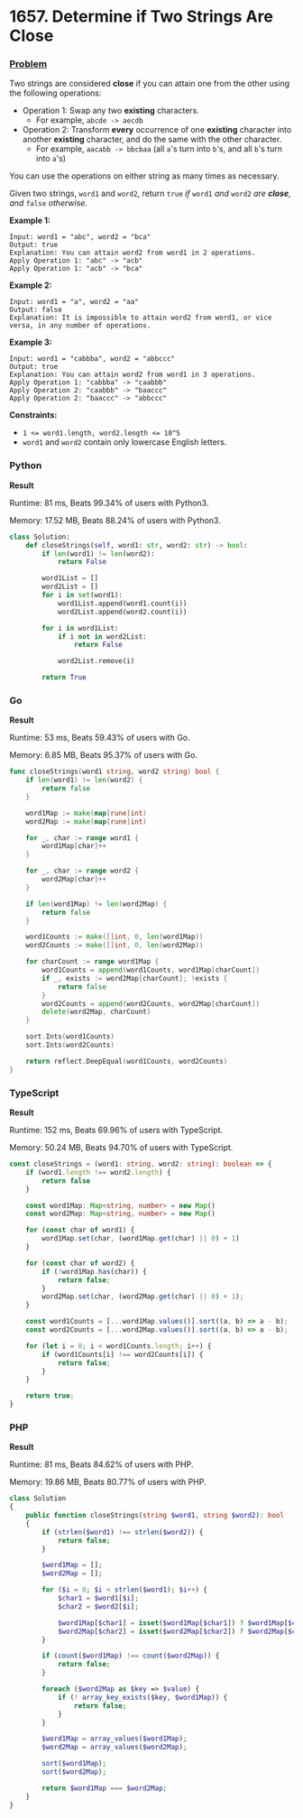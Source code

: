 # 1657. Determine if Two Strings Are Close

### [Problem](https://leetcode.com/problems/determine-if-two-strings-are-close/description)

Two strings are considered **close** if you can attain one from the other using the following operations:

* Operation 1: Swap any two **existing** characters.
  * For example, `abcde -> aecdb`
* Operation 2: Transform **every** occurrence of one **existing** character into another **existing** character, and do the same with the other character.
  * For example, `aacabb -> bbcbaa` (all `a`'s turn into `b`'s, and all `b`'s turn into `a`'s)

You can use the operations on either string as many times as necessary.

Given two strings, `word1` and `word2`, return `true` _if_ `word1` _and_ `word2` _are **close**, and_ `false` _otherwise._

**Example 1:**

```
Input: word1 = "abc", word2 = "bca"
Output: true
Explanation: You can attain word2 from word1 in 2 operations.
Apply Operation 1: "abc" -> "acb"
Apply Operation 1: "acb" -> "bca"
```

**Example 2:**

```
Input: word1 = "a", word2 = "aa"
Output: false
Explanation: It is impossible to attain word2 from word1, or vice versa, in any number of operations.
```

**Example 3:**

```
Input: word1 = "cabbba", word2 = "abbccc"
Output: true
Explanation: You can attain word2 from word1 in 3 operations.
Apply Operation 1: "cabbba" -> "caabbb"
Apply Operation 2: "caabbb" -> "baaccc"
Apply Operation 2: "baaccc" -> "abbccc"
```

**Constraints:**

* `1 <= word1.length, word2.length <= 10^5`
* `word1` and `word2` contain only lowercase English letters.

### Python

**Result**

Runtime: 81 ms, Beats 99.34% of users with Python3.

Memory: 17.52 MB, Beats 88.24% of users with Python3.

```python
class Solution:
    def closeStrings(self, word1: str, word2: str) -> bool:
        if len(word1) != len(word2):
            return False

        word1List = []
        word2List = []
        for i in set(word1):
            word1List.append(word1.count(i))
            word2List.append(word2.count(i))

        for i in word1List:
            if i not in word2List:
                return False

            word2List.remove(i)

        return True
```

### Go

**Result**

Runtime: 53 ms, Beats 59.43% of users with Go.

Memory: 6.85 MB, Beats 95.37% of users with Go.

```go
func closeStrings(word1 string, word2 string) bool {
	if len(word1) != len(word2) {
		return false
	}

	word1Map := make(map[rune]int)
	word2Map := make(map[rune]int)

	for _, char := range word1 {
		word1Map[char]++
	}

	for _, char := range word2 {
		word2Map[char]++
	}

	if len(word1Map) != len(word2Map) {
		return false
	}

	word1Counts := make([]int, 0, len(word1Map))
	word2Counts := make([]int, 0, len(word2Map))

	for charCount := range word1Map {
		word1Counts = append(word1Counts, word1Map[charCount])
		if _, exists := word2Map[charCount]; !exists {
			return false
		}
		word2Counts = append(word2Counts, word2Map[charCount])
		delete(word2Map, charCount)
	}

	sort.Ints(word1Counts)
	sort.Ints(word2Counts)

	return reflect.DeepEqual(word1Counts, word2Counts)
}
```

### TypeScript

**Result**

Runtime: 152 ms, Beats 69.96% of users with TypeScript.

Memory: 50.24 MB, Beats 94.70% of users with TypeScript.

```typescript
const closeStrings = (word1: string, word2: string): boolean => {
    if (word1.length !== word2.length) {
        return false
    }

    const word1Map: Map<string, number> = new Map()
    const word2Map: Map<string, number> = new Map()

    for (const char of word1) {
        word1Map.set(char, (word1Map.get(char) || 0) + 1)
    }

    for (const char of word2) {
        if (!word1Map.has(char)) {
            return false;
        }
        word2Map.set(char, (word2Map.get(char) || 0) + 1);
    }

    const word1Counts = [...word1Map.values()].sort((a, b) => a - b);
    const word2Counts = [...word2Map.values()].sort((a, b) => a - b);

    for (let i = 0; i < word1Counts.length; i++) {
        if (word1Counts[i] !== word2Counts[i]) {
            return false;
        }
    }

    return true;
}
```

### PHP

**Result**

Runtime: 81 ms, Beats 84.62% of users with PHP.

Memory: 19.86 MB, Beats 80.77% of users with PHP.

```php
class Solution
{
    public function closeStrings(string $word1, string $word2): bool
    {
        if (strlen($word1) !== strlen($word2)) {
            return false;
        }

        $word1Map = [];
        $word2Map = [];

        for ($i = 0; $i < strlen($word1); $i++) {
            $char1 = $word1[$i];
            $char2 = $word2[$i];

            $word1Map[$char1] = isset($word1Map[$char1]) ? $word1Map[$char1] + 1 : 1;
            $word2Map[$char2] = isset($word2Map[$char2]) ? $word2Map[$char2] + 1 : 1;
        }

        if (count($word1Map) !== count($word2Map)) {
            return false;
        }

        foreach ($word2Map as $key => $value) {
            if (! array_key_exists($key, $word1Map)) {
                return false;
            }
        }

        $word1Map = array_values($word1Map);
        $word2Map = array_values($word2Map);

        sort($word1Map);
        sort($word2Map);

        return $word1Map === $word2Map;
    }
}
```
